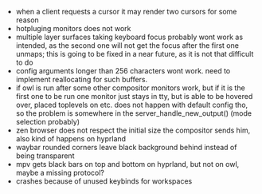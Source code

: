 - when a client requests a cursor it may render two cursors for some reason
- hotpluging monitors does not work
- multiple layer surfaces taking keyboard focus probably wont work as intended, as the second one will not get the focus after the first one unmaps; this is going to be fixed in a near future, as it is not that difficult to do
- config arguments longer than 256 characters wont work. need to implement reallocating for such buffers.
- if owl is run after some other compositor monitors work, but if it is the first one to be run one monitor just stays in tty, but is able to be hovered over, placed toplevels on etc. does not happen with default config tho, so the problem is somewhere in the server_handle_new_output() (mode selection probably)
- zen browser does not respect the initial size the compositor sends him, also kind of happens on hyprland
- waybar rounded corners leave black background behind instead of being transparent
- mpv gets black bars on top and bottom on hyprland, but not on owl, maybe a missing protocol?
- crashes because of unused keybinds for workspaces
